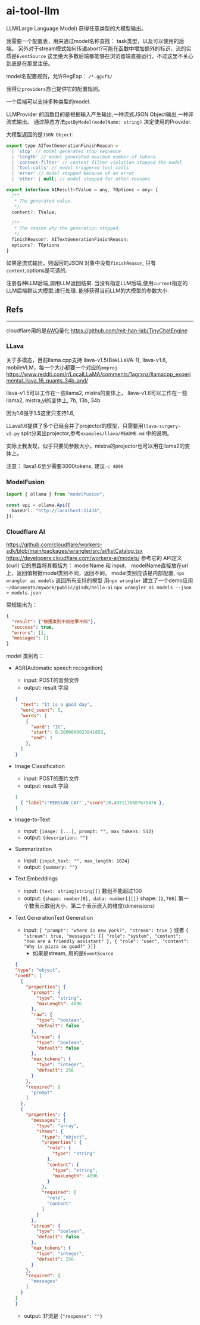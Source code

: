 # ai-tool-llm

LLM(Large Language Model) 获得任意类型的大模型输出。

我需要一个配置表，用来通过model名称查找： task类型，以及可以使用的后端。
另外对于stream模式如何传递abort?可能在函数中增加额外的标识，流的实质是`EventSource`
这里绝大多数后端都能够在浏览器端直接运行。不过这里不关心到底是在那里注册。

model名配置规则，允许RegExp：
`/*.gguf$/`

我得让`providers`自己提供它的配置规则。


一个后端可以支持多种类型的model.

LLMProvider 的函数目的是根据输入产生输出,一种流式JSON Object输出,一种非流式输出。
通过静态方法`getByModel(modelName: string)` 决定使用的Provider.

大模型返回的是`JSON Object`:

```js
export type AITextGenerationFinishReason =
  | 'stop' // model generated stop sequence
  | 'length' // model generated maximum number of tokens
  | 'content-filter' // content filter violation stopped the model
  | 'tool-calls' // model triggered tool calls
  | 'error' // model stopped because of an error
  | 'other' | null; // model stopped for other reasons

export interface AIResult<TValue = any, TOptions = any> {
  /**
   * The generated value.
   */
  content?: TValue;

  /**
   * The reason why the generation stopped.
   */
  finishReason?: AITextGenerationFinishReason;
  options?: TOptions
}
```

如果是流式输出，则返回的JSON 对象中没有`finishReason`, 只有`content`,options是可选的.

注册各种LLM后端,调用LLM返回结果.
当没有指定LLM后端,使用`current`指定的LLM后端默认大模型,进行处理.
能够获得当前LLM的大模型的参数大小.

## Refs

-----------------------------------------

cloudflare用的是[AWQ](https://github.com/mit-han-lab/llm-awq)量化
https://github.com/mit-han-lab/TinyChatEngine

### LLava

关于多模态，目前llama.cpp支持 llava-v1.5(BakLLaVA-1), llava-v1.6, mobileVLM，每一个大小都要一个对应的`mmproj`
https://www.reddit.com/r/LocalLLaMA/comments/1agrxnz/llamacpp_experimental_llava_16_quants_34b_and/

llava-v1.5可以工作在一些llama2, mistra的变体上，
llava-v1.6可以工作在一些llama2, mistra,yi的变体上, 7b, 13b, 34b

因为1.6强于1.5这里只支持1.6,

LLava1.6提供了多个已经合并了projector的模型，只需要用`llava-surgery-v2.py` split分离出projector,参考`examples/llava/README.md`
中的说明。

实际上我发现，似乎只要同参数大小，mistra的projector也可以用在llama2的变体上。

注意： llava1.6至少需要3000tokens, 建议`-c 4096`

### ModelFusion

```ts
import { ollama } from "modelfusion";

const api = ollama.Api({
  baseUrl: "http://localhost:11434",
});
```

### Cloudflare AI

https://github.com/cloudflare/workers-sdk/blob/main/packages/wrangler/src/ai/listCatalog.tsx
https://developers.cloudflare.com/workers-ai/models/ 参考它的 API定义(curl)
它的思路将其概括为： modelName 和 input， modelName直接放在url上，返回值根据model类别不同，返回不同。
model类别应该是内部配置, `npx wrangler ai models` 返回所有支持的模型
用`npx wrangler` 建立了一个demo应用 `~/Documents/mywork/public/@isdk/hello-ai` `npx wrangler ai models --json > models.json`

常规输出为：

```json
{
  "result": {"根据类别不同结果不同"},
  "success": true,
  "errors": [],
  "messages": []
}
```

model 类别有：

* ASR(Automatic speech recognition)
  * input: POST的音频文件
  * output: result 字段

  ```json
  {
    "text": "It is a good day",
    "word_count": 5,
    "words": [
      {
        "word": "It",
        "start": 0.5600000023841858,
        "end": 1
      },
    ]
  }
  ```

* Image Classification
  * input: POST的图片文件
  * output: result 字段

  ```json
  [
    { "label":"PERSIAN CAT" ,"score":0.4071170687675476 },
  ]
  ```

* ​​Image-to-Text
  * input: `{image: [...], prompt: "", max_tokens: 512}`
  * output: `{description: ""}`
* ​​Summarization
  * input: `{input_text: "", max_length: 1024}`
  * output: `{summary: ""}`
* Text Embeddings
  * input: `{text: string|string[]}` 数组不能超过100
  * output: `{shape: number[0], data: number[][]}` shape: `[2,768]` 第一个数表示数组大小，第二个表示嵌入的维度(dimensions)
* Text GenerationText Generation
  * input: `{ "prompt": "where is new york?", "stream": true }` 或者 `{ "stream": true, "messages": [{ "role": "system", "content": "You are a friendly assistant" }, { "role": "user", "content": "Why is pizza so good?" }]}`
    * 如果是stream, 用的是`EventSource`

  ```json
  {
  "type": "object",
  "oneOf": [
    {
      "properties": {
        "prompt": {
          "type": "string",
          "maxLength": 4096
        },
        "raw": {
          "type": "boolean",
          "default": false
        },
        "stream": {
          "type": "boolean",
          "default": false
        },
        "max_tokens": {
          "type": "integer",
          "default": 256
        }
      },
      "required": [
        "prompt"
      ]
    },
    {
      "properties": {
        "messages": {
          "type": "array",
          "items": {
            "type": "object",
            "properties": {
              "role": {
                "type": "string"
              },
              "content": {
                "type": "string",
                "maxLength": 4096
              }
            },
            "required": [
              "role",
              "content"
            ]
          }
        },
        "stream": {
          "type": "boolean",
          "default": false
        },
        "max_tokens": {
          "type": "integer",
          "default": 256
        }
      },
      "required": [
        "messages"
      ]
    }
  ]
  }
  ```

  * output: 非流是 `{"response": ""}`
